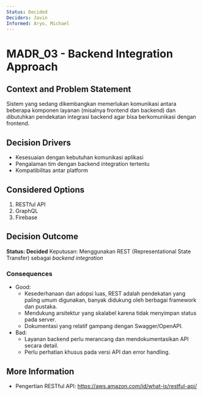 ```yaml
---
Status: Decided
Deciders: Javin
Informed: Aryo, Michael
---
```


# MADR_03 - Backend Integration Approach

## Context and Problem Statement

Sistem yang sedang dikembangkan memerlukan komunikasi antara beberapa komponen layanan (misalnya frontend dan backend) dan dibutuhkan pendekatan integrasi backend agar bisa berkomunikasi dengan frontend.

## Decision Drivers

- Kesesuaian dengan kebutuhan komunikasi aplikasi
- Pengalaman tim dengan backend integration tertentu
- Kompatibilitas antar platform

## Considered Options

1. RESTful API
1. GraphQL
1. Firebase

## Decision Outcome

**Status: Decided**
Keputusan: Menggunakan REST (Representational State Transfer) sebagai *backend integration*

### Consequences

- Good:
    - Kesederhanaan dan adopsi luas, REST adalah pendekatan yang paling umum digunakan, banyak didukung oleh berbagai framework dan pustaka.
    - Mendukung arsitektur yang skalabel karena tidak menyimpan status pada server.
    - Dokumentasi yang relatif gampang dengan Swagger/OpenAPI.
- Bad:
    - Layanan backend perlu merancang dan mendokumentasikan API secara detail.
    - Perlu perhatian khusus pada versi API dan error handling.

## More Information

- Pengertian RESTful API: https://aws.amazon.com/id/what-is/restful-api/